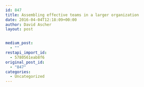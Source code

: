 ```yaml
---
id: 847
title: Assembling effective teams in a larger organization
date: 2016-04-04T12:18:09+00:00
author: David Ascher
layout: post


medium_post:
  - ""
restapi_import_id:
  - 5780561eab8f6
original_post_id:
  - "847"
categories:
  - Uncategorized
---
```

